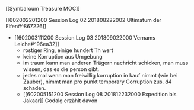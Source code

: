 [[Symbaroum Treasure MOC]]

[[602002201200 Session Log 02 201808222002 Ultimatum der Elfen#^867226]]
- [[602003111200 Session Log 03 201809022000 Vernams Leiche#^96ea32]]
	- rostiger Ring, einige hundert Th wert
	- keine Korruption aus Umgebung
	- im traum kann man anderen Trägern nachricht schicken, man muss wissen, das es die person gibt.
	- jedes mal wenn man freiwillig korruption in kauf nimmt (wie bei Zauber), nimmt man pro punkt temporary Corruption zus. d4 schaden.
	- [[602005151200 Session Log 08 201812232000 Expedition bis Jakaar]] Godalg erzählt davon